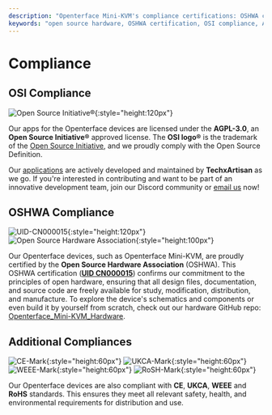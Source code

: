 ```yaml
---
description: "Openterface Mini-KVM's compliance certifications: OSHWA certified (UID CN000015), OSI-approved AGPL-3.0 license, plus CE, UKCA, WEEE, and RoHS compliance. Fully open-source hardware and software with complete documentation available."
keywords: "open source hardware, OSHWA certification, OSI compliance, AGPL-3.0 license, CE certification, UKCA mark, WEEE compliance, RoHS standard, hardware certification, open source documentation, TechxArtisan, hardware compliance, Mini-KVM certification, open hardware design"
---
```


# Compliance

## OSI Compliance

![Open Source Initiative®](https://assets.openterface.com/images/trademark/open-source-initiative.svg){:style="height:120px"}

Our apps for the Openterface devices are licensed under the **AGPL-3.0**, an **Open Source Initiative®** approved license. The **OSI logo®** is the trademark of the [Open Source Initiative](http://opensource.org), and we proudly comply with the Open Source Definition.

Our [applications](/app) are actively developed and maintained by **TechxArtisan** as we go. If you're interested in contributing and want to be part of an innovative development team, join our Discord community or [email us](mailto:info@openterface.com) now!

## OSHWA Compliance

![UID-CN000015](https://assets.openterface.com/images/trademark/oshw-cn000015.svg){:style="height:120px"}
![Open Source Hardware Association](https://assets.openterface.com/images/trademark/open-source-hardware.svg){:style="height:100px"}

Our Openterface devices, such as Openterface Mini-KVM, are proudly certified by the **Open Source Hardware Association** (OSHWA). This OSHWA certification ([**UID CN000015**](https://certification.oshwa.org/cn000015.html)) confirms our commitment to the principles of open hardware, ensuring that all design files, documentation, and source code are freely available for study, modification, distribution, and manufacture. To explore the device's schematics and components or even build it by yourself from scratch, check out our hardware GitHub repo: [Openterface_Mini-KVM_Hardware](https://github.com/TechxArtisanStudio/Openterface_Mini-KVM_Hardware).

## Additional Compliances
![CE-Mark](https://assets.openterface.com/images/trademark/ce.svg){:style="height:60px"}
![UKCA-Mark](https://assets.openterface.com/images/trademark/ukca.svg){:style="height:60px"}
![WEEE-Mark](https://assets.openterface.com/images/trademark/weee.svg){:style="height:60px"}
![RoSH-Mark](https://assets.openterface.com/images/trademark/rohs.svg){:style="height:60px"}

Our Openterface devices are also compliant with **CE**, **UKCA**, **WEEE** and **RoHS** standards. This ensures they meet all relevant safety, health, and environmental requirements for distribution and use.
